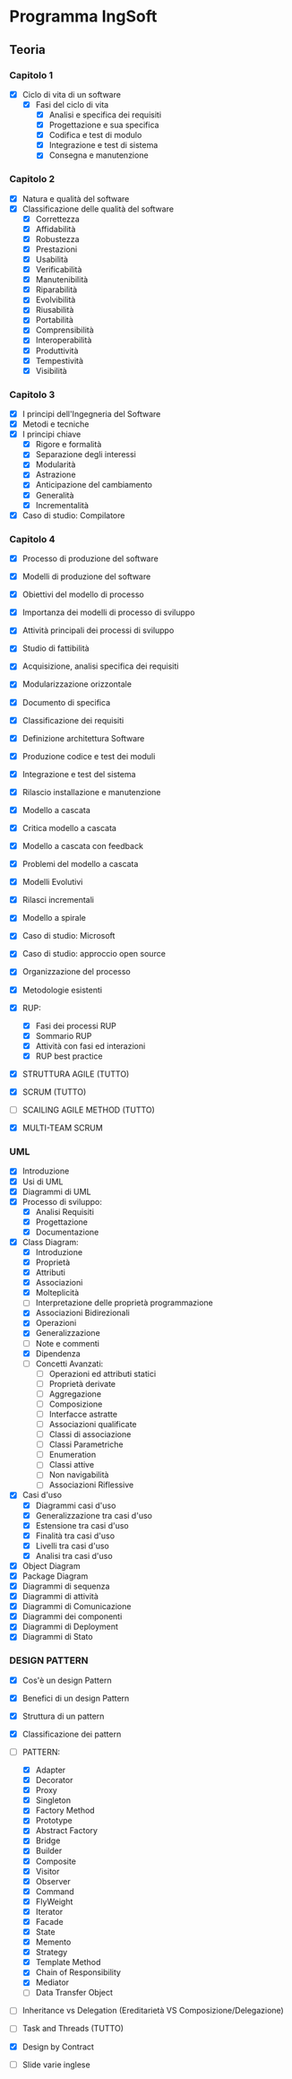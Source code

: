 # Programma IngSoft

## Teoria

### Capitolo 1

- [x] Ciclo di vita di un software
  - [x] Fasi del ciclo di vita
    - [x] Analisi e specifica dei requisiti
    - [x] Progettazione e sua specifica
    - [x] Codifica e test di modulo
    - [x] Integrazione e test di sistema
    - [x] Consegna e manutenzione

### Capitolo 2

- [x] Natura e qualità del software
- [x] Classificazione delle qualità del software
  - [x] Correttezza
  - [x] Affidabilità
  - [x] Robustezza
  - [x] Prestazioni
  - [x] Usabilità
  - [x] Verificabilità
  - [x] Manutenibilità
  - [x] Riparabilità
  - [x] Evolvibilità
  - [x] Riusabilità
  - [x] Portabilità
  - [x] Comprensibilità
  - [x] Interoperabilità
  - [x] Produttività
  - [x] Tempestività
  - [x] Visibilità

### Capitolo 3

- [x] I principi dell'Ingegneria del Software
- [x] Metodi e tecniche
- [x] I principi chiave
  - [x] Rigore e formalità
  - [x] Separazione degli interessi
  - [x] Modularità
  - [x] Astrazione
  - [x] Anticipazione del cambiamento
  - [x] Generalità
  - [x] Incrementalità
- [x] Caso di studio: Compilatore

### Capitolo 4

- [x] Processo di produzione del software
- [x] Modelli di produzione del software
- [x] Obiettivi del modello di processo
- [x] Importanza dei modelli di processo di sviluppo
- [x] Attività principali dei processi di sviluppo
- [x] Studio di fattibilità
- [x] Acquisizione, analisi specifica dei requisiti
- [x] Modularizzazione orizzontale
- [x] Documento di specifica
- [x] Classificazione dei requisiti
- [x] Definizione architettura Software
- [x] Produzione codice e test dei moduli
- [x] Integrazione e test del sistema
- [x] Rilascio installazione e manutenzione

- [x] Modello a cascata
- [x] Critica modello a cascata
- [x] Modello a cascata con feedback
- [x] Problemi del modello a cascata
- [x] Modelli Evolutivi
- [x] Rilasci incrementali
- [x] Modello a spirale
- [x] Caso di studio: Microsoft
- [x] Caso di studio: approccio open source
- [x] Organizzazione del processo
- [x] Metodologie esistenti
- [x] RUP:
  - [x] Fasi dei processi RUP
  - [x] Sommario RUP
  - [x] Attività con fasi ed interazioni
  - [x] RUP best practice
- [x] STRUTTURA AGILE (TUTTO)
- [x] SCRUM (TUTTO)
- [ ] SCAILING AGILE METHOD (TUTTO)
- [x] MULTI-TEAM SCRUM

### UML

- [x] Introduzione
- [x] Usi di UML
- [x] Diagrammi di UML
- [x] Processo di sviluppo:
  - [x] Analisi Requisiti
  - [x] Progettazione
  - [x] Documentazione
- [x] Class Diagram:
  - [x] Introduzione
  - [x] Proprietà
  - [x] Attributi
  - [x] Associazioni
  - [x] Molteplicità
  - [ ] Interpretazione delle proprietà programmazione
  - [x] Associazioni Bidirezionali
  - [x] Operazioni
  - [x] Generalizzazione
  - [ ] Note e commenti
  - [x] Dipendenza
  - [ ] Concetti Avanzati:
    - [ ] Operazioni ed attributi statici
    - [ ] Proprietà derivate
    - [ ] Aggregazione
    - [ ] Composizione
    - [ ] Interfacce astratte
    - [ ] Associazioni qualificate
    - [ ] Classi di associazione
    - [ ] Classi Parametriche
    - [ ] Enumeration
    - [ ] Classi attive
    - [ ] Non navigabilità
    - [ ] Associazioni Riflessive
- [x] Casi d'uso
  - [x] Diagrammi casi d'uso
  - [x] Generalizzazione tra casi d'uso
  - [x] Estensione tra casi d'uso
  - [x] Finalità tra casi d'uso
  - [x] Livelli tra casi d'uso
  - [x] Analisi tra casi d'uso
- [x] Object Diagram
- [x] Package Diagram
- [x] Diagrammi di sequenza
- [x] Diagrammi di attività
- [x] Diagrammi di Comunicazione
- [x] Diagrammi dei componenti
- [x] Diagrammi di Deployment
- [x] Diagrammi di Stato

### DESIGN PATTERN

- [x] Cos'è un design Pattern
- [x] Benefici di un design Pattern
- [x] Struttura di un pattern
- [x] Classificazione dei pattern

- [ ] PATTERN:

  - [x] Adapter
  - [x] Decorator
  - [x] Proxy
  - [x] Singleton
  - [x] Factory Method
  - [x] Prototype
  - [x] Abstract Factory
  - [x] Bridge
  - [x] Builder
  - [x] Composite
  - [x] Visitor
  - [x] Observer
  - [x] Command
  - [x] FlyWeight
  - [x] Iterator
  - [x] Facade
  - [x] State
  - [x] Memento
  - [x] Strategy
  - [x] Template Method
  - [x] Chain of Responsibility
  - [x] Mediator
  - [ ] Data Transfer Object

- [ ] Inheritance vs Delegation (Ereditarietà VS Composizione/Delegazione)
- [ ] Task and Threads (TUTTO)
- [x] Design by Contract
- [ ] Slide varie inglese
